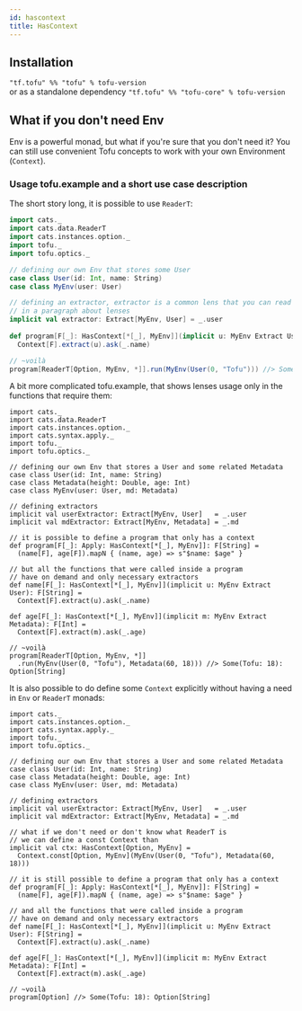 ```yaml
---
id: hascontext
title: HasContext
---
```

## Installation
`"tf.tofu" %% "tofu" % tofu-version`  
or as a standalone dependency 
`"tf.tofu" %% "tofu-core" % tofu-version`  

## What if you don't need Env

Env is a powerful monad, but what if you're sure that you don't need it?
You can still use convenient Tofu concepts to work with your own Environment (`Context`).  

### Usage tofu.example and a short use case description  

The short story long, it is possible to use `ReaderT`:
 
```scala
import cats._
import cats.data.ReaderT
import cats.instances.option._
import tofu._
import tofu.optics._

// defining our own Env that stores some User
case class User(id: Int, name: String)
case class MyEnv(user: User)

// defining an extractor, extractor is a common lens that you can read about
// in a paragraph about lenses
implicit val extractor: Extract[MyEnv, User] = _.user
      
def program[F[_]: HasContext[*[_], MyEnv]](implicit u: MyEnv Extract User): F[String] = 
  Context[F].extract(u).ask(_.name)

// ~voilà
program[ReaderT[Option, MyEnv, *]].run(MyEnv(User(0, "Tofu"))) //> Some(Tofu): Option[String]

```

A bit more complicated tofu.example, that shows lenses usage only in the functions that require them:

```scala:reset
import cats._
import cats.data.ReaderT
import cats.instances.option._
import cats.syntax.apply._
import tofu._
import tofu.optics._

// defining our own Env that stores a User and some related Metadata
case class User(id: Int, name: String)
case class Metadata(height: Double, age: Int)
case class MyEnv(user: User, md: Metadata)

// defining extractors
implicit val userExtractor: Extract[MyEnv, User]   = _.user
implicit val mdExtractor: Extract[MyEnv, Metadata] = _.md

// it is possible to define a program that only has a context
def program[F[_]: Apply: HasContext[*[_], MyEnv]]: F[String] = 
  (name[F], age[F]).mapN { (name, age) => s"$name: $age" }

// but all the functions that were called inside a program
// have on demand and only necessary extractors
def name[F[_]: HasContext[*[_], MyEnv]](implicit u: MyEnv Extract User): F[String] = 
  Context[F].extract(u).ask(_.name)

def age[F[_]: HasContext[*[_], MyEnv]](implicit m: MyEnv Extract Metadata): F[Int] = 
  Context[F].extract(m).ask(_.age)

// ~voilà
program[ReaderT[Option, MyEnv, *]]
  .run(MyEnv(User(0, "Tofu"), Metadata(60, 18))) //> Some(Tofu: 18): Option[String]
```

It is also possible to do define some `Context` explicitly without having a need in `Env` or `ReaderT` monads:

```scala:reset
import cats._
import cats.instances.option._
import cats.syntax.apply._
import tofu._
import tofu.optics._

// defining our own Env that stores a User and some related Metadata
case class User(id: Int, name: String)
case class Metadata(height: Double, age: Int)
case class MyEnv(user: User, md: Metadata)

// defining extractors
implicit val userExtractor: Extract[MyEnv, User]   = _.user
implicit val mdExtractor: Extract[MyEnv, Metadata] = _.md

// what if we don't need or don't know what ReaderT is
// we can define a const Context than
implicit val ctx: HasContext[Option, MyEnv] =
  Context.const[Option, MyEnv](MyEnv(User(0, "Tofu"), Metadata(60, 18)))

// it is still possible to define a program that only has a context
def program[F[_]: Apply: HasContext[*[_], MyEnv]]: F[String] =
  (name[F], age[F]).mapN { (name, age) => s"$name: $age" }

// and all the functions that were called inside a program
// have on demand and only necessary extractors
def name[F[_]: HasContext[*[_], MyEnv]](implicit u: MyEnv Extract User): F[String] =
  Context[F].extract(u).ask(_.name)

def age[F[_]: HasContext[*[_], MyEnv]](implicit m: MyEnv Extract Metadata): F[Int] =
  Context[F].extract(m).ask(_.age)

// ~voilà
program[Option] //> Some(Tofu: 18): Option[String]
```

